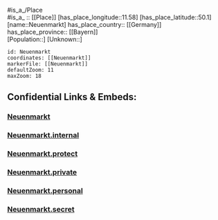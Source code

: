 ﻿---
location: [50.1,11.58] 
mapzoom: [7,12] 
mapmarker: city 
type: City
tags:
- geo/City


SpocWebEntityId: 32813
isDeleted: false
confidential: public

---
#is_a_/Place  
#is_a_ :: [[Place]] 
[has_place_longitude::11.58] 
[has_place_latitude::50.1] 
[name::Neuenmarkt] 
has_place_country:: [[Germany]]  
has_place_province:: [[Bayern]]  
[Population::] 
[Unknown::] 


```leaflet
id: Neuenmarkt
coordinates: [[Neuenmarkt]] 
markerFile: [[Neuenmarkt]] 
defaultZoom: 11 
maxZoom: 18
```


## Confidential Links & Embeds: 

### [Neuenmarkt](/_public/Earth/Continent/Europe/Europe~Central/Germany/Germany~West/Bayern/counties~Bayern/Kulmbach/cities~Kulmbach/Neuenmarkt.md) 

### [Neuenmarkt.internal](/_internal/Earth/Continent/Europe/Europe~Central/Germany/Germany~West/Bayern/counties~Bayern/Kulmbach/cities~Kulmbach/Neuenmarkt.internal.md) 

### [Neuenmarkt.protect](/_protect/Earth/Continent/Europe/Europe~Central/Germany/Germany~West/Bayern/counties~Bayern/Kulmbach/cities~Kulmbach/Neuenmarkt.protect.md) 

### [Neuenmarkt.private](/_private/Earth/Continent/Europe/Europe~Central/Germany/Germany~West/Bayern/counties~Bayern/Kulmbach/cities~Kulmbach/Neuenmarkt.private.md) 

### [Neuenmarkt.personal](/_personal/Earth/Continent/Europe/Europe~Central/Germany/Germany~West/Bayern/counties~Bayern/Kulmbach/cities~Kulmbach/Neuenmarkt.personal.md) 

### [Neuenmarkt.secret](/_secret/Earth/Continent/Europe/Europe~Central/Germany/Germany~West/Bayern/counties~Bayern/Kulmbach/cities~Kulmbach/Neuenmarkt.secret.md) 
